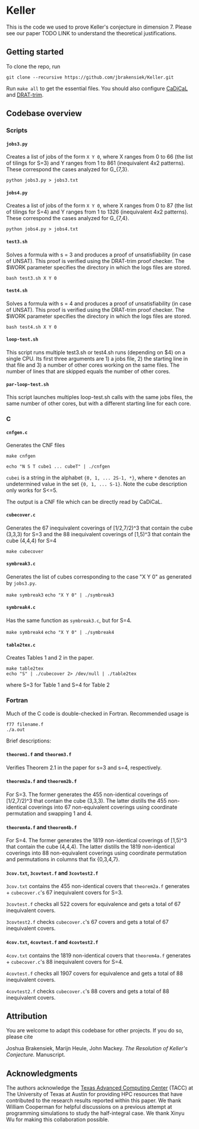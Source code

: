 # Keller

This is the code we used to prove Keller's conjecture in dimension 7. Please see our paper TODO LINK to understand the theoretical justifications.

## Getting started

To clone the repo, run

`git clone --recursive https://github.com/jbrakensiek/Keller.git`

Run `make all` to get the essential files. You should also configure [CaDiCaL](https://github.com/arminbiere/cadical) and [DRAT-trim](https://github.com/marijnheule/drat-trim).

## Codebase overview

### Scripts

#### `jobs3.py` 

Creates a list of jobs of the form `X Y 0`, where X ranges from 0 to 66 (the list of tilings for S=3) and Y ranges from 1 to 861 (inequivalent 4x2 patterns). These correspond the cases analyzed for G_{7,3}.

`python jobs3.py > jobs3.txt`

#### `jobs4.py`

Creates a list of jobs of the form `X Y 0`, where X ranges from 0 to 87 (the list of tilings for S=4) and Y ranges from 1 to 1326 (inequivalent 4x2 patterns). These correspond the cases analyzed for G_{7,4}.

`python jobs4.py > jobs4.txt`

#### `test3.sh`

Solves a formula with s = 3 and produces a proof of unsatisfiability (in case of UNSAT). This proof is verified using the DRAT-trim proof checker. The $WORK parameter specifies the directory in which the logs files are stored. 

`bash test3.sh X Y 0`

#### `test4.sh`

Solves a formula with s = 4 and produces a proof of unsatisfiability (in case of UNSAT). This proof is verified using the DRAT-trim proof checker. The $WORK parameter specifies the directory in which the logs files are stored.

`bash test4.sh X Y 0`

#### `loop-test.sh`

This script runs multiple test3.sh or test4.sh runs (depending on $4) on a single CPU. Its first three arguments are 1) a jobs file, 2) the starting line in that file and 3) a number of other cores working on the same files. The number of lines that are skipped equals the number of other cores.

#### `par-loop-test.sh`

This script launches multiples loop-test.sh calls with the same jobs files, the same number of other cores, but with a different starting line for each core.

### C

#### `cnfgen.c`

Generates the CNF files

`make cnfgen`

`echo "N S T cube1 ... cubeT" | ./cnfgen`

`cubei` is a string in the alphabet `{0, 1, ... 2S-1, *}`, where `*` denotes an undetermined value in the set `{0, 1, ... S-1}`. Note the cube description only works for S<=5.

The output is a CNF file which can be directly read by CaDiCaL.

#### `cubecover.c`

Generates the 67 inequivalent coverings of \[1/2,7/2)^3 that contain the cube (3,3,3) for S=3 and the 88 inequivalent coverings of \[1,5)^3 that contain the cube (4,4,4) for S=4

`make cubecover`

#### `symbreak3.c` 

Generates the list of cubes corresponding to the case "X Y 0" as generated by `jobs3.py`.

`make symbreak3`
`echo "X Y 0" | ./symbreak3`

#### `symbreak4.c`

Has the same function as `symbreak3.c`, but for S=4.

`make symbreak4`
`echo "X Y 0" | ./symbreak4`

#### `table2tex.c`

Creates Tables 1 and 2 in the paper.

`make table2tex`  
`echo "S" | ./cubecover 2> /dev/null | ./table2tex`

where S=3 for Table 1 and S=4 for Table 2

### Fortran

Much of the C code is double-checked in Fortran. Recommended usage is

`f77 filename.f`  
`./a.out`

Brief descriptions:

#### `theorem1.f` and `theorem3.f`

Verifies Theorem 2.1 in the paper for s=3 and s=4, respectively.

#### `theorem2a.f` and `theorem2b.f`

For S=3. The former generates the 455 non-identical coverings of \[1/2,7/2)^3 that contain the cube (3,3,3). The latter distills the 455 non-identical coverings into 67 non-equivalent coverings using coordinate permutation and swapping 1 and 4.

#### `theorem4a.f` and `theorem4b.f`

For S=4. The former generates the 1819 non-identical coverings of \[1,5)^3 that contain the cube (4,4,4). The latter distills the 1819 non-identical coverings into 88 non-equivalent coverings using coordinate permutation and permutations in columns
that fix {0,3,4,7}.

#### `3cov.txt`, `3covtest.f` and `3covtest2.f`

`3cov.txt` contains the 455 non-identical covers that `theorem2a.f` generates + `cubecover.c`'s 67 inequivalent covers for S=3.

`3covtest.f` checks all 522 covers for equivalence and gets a total of 67 inequivalent covers.

`3covtest2.f` checks `cubecover.c`'s 67 covers and gets a total of 67 inequivalent covers.

#### `4cov.txt`, `4covtest.f` and `4covtest2.f`

`4cov.txt` contains the 1819 non-identical covers that `theorem4a.f` generates + `cubecover.c`'s 88 inequivalent covers for S=4.

`4covtest.f` checks all 1907 covers for equivalence and gets a total of 88 inequivalent covers.

`4covtest2.f` checks `cubecover.c`'s 88 covers and gets a total of 88 inequivalent covers.

## Attribution

You are welcome to adapt this codebase for other projects. If you do so, please cite

Joshua Brakensiek, Marijn Heule, John Mackey. _The Resolution of Keller's Conjecture._ Manuscript.

## Acknowledgments

The authors acknowledge the [Texas Advanced Computing Center](http://www.tacc.utexas.edu) (TACC)  at The University of Texas at Austin for providing HPC resources that have contributed to the research results reported within this paper. We thank William Cooperman for helpful discussions on a previous attempt at programming simulations to study the half-integral case. We thank Xinyu Wu for making this collaboration possible.
